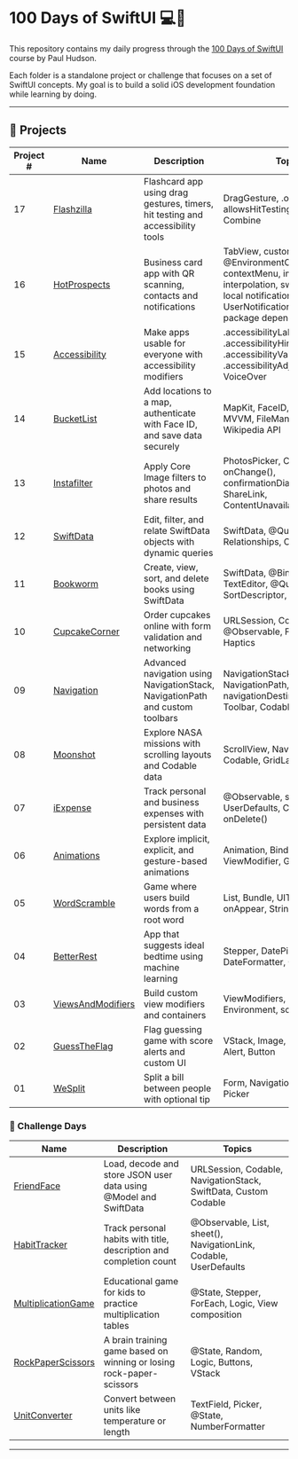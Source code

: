 # 100 Days of SwiftUI 💻🍎

This repository contains my daily progress through the [100 Days of SwiftUI](https://www.hackingwithswift.com/100/swiftui) course by Paul Hudson.

Each folder is a standalone project or challenge that focuses on a set of SwiftUI concepts. My goal is to build a solid iOS development foundation while learning by doing.

---

## 🚀 Projects

| Project # | Name        | Description                               | Topics                         |
|-----------|-------------|-------------------------------------------|--------------------------------|
| 17        | [Flashzilla](./Project17-Flashzilla) | Flashcard app using drag gestures, timers, hit testing and accessibility tools | DragGesture, .offset(), Timer, allowsHitTesting(), VoiceOver, Combine |
| 16        | [HotProspects](./Project16-HotProspects) | Business card app with QR scanning, contacts and notifications | TabView, custom @EnvironmentObject, Result, contextMenu, image interpolation, swipeActions, local notifications, UserNotifications, Swift package dependencies |
| 15        | [Accessibility](./Project15-Accessibility) | Make apps usable for everyone with accessibility modifiers | .accessibilityLabel(), .accessibilityHint(), .accessibilityValue(), .accessibilityAdjustableAction(), VoiceOver |
| 14        | [BucketList](./Project14-BucketList) | Add locations to a map, authenticate with Face ID, and save data securely | MapKit, FaceID, Comparable, MVVM, FileManager, Network, Wikipedia API |
| 13        | [Instafilter](./Project13-Instafilter) | Apply Core Image filters to photos and share results | PhotosPicker, CoreImage, onChange(), confirmationDialog(), ShareLink, ContentUnavailableView |
| 12        | [SwiftData](./Project12-SwiftData) | Edit, filter, and relate SwiftData objects with dynamic queries | SwiftData, @Query, #Predicate, Relationships, CloudKit |
| 11        | [Bookworm](./Project11-Bookworm) | Create, view, sort, and delete books using SwiftData | SwiftData, @Binding, TextEditor, @Query, SortDescriptor, Alert |
| 10        | [CupcakeCorner](./Project10-CupcakeCorner) | Order cupcakes online with form validation and networking | URLSession, Codable, @Observable, Form, disabled(), Haptics |
| 09        | [Navigation](./Project09-Navigation) | Advanced navigation using NavigationStack, NavigationPath and custom toolbars | NavigationStack, NavigationPath, navigationDestination(), Toolbar, Codable |
| 08        | [Moonshot](./Project08-Moonshot) | Explore NASA missions with scrolling layouts and Codable data | ScrollView, NavigationLink, Codable, GridLayout, Generics |
| 07        | [iExpense](./Project07-iExpense) | Track personal and business expenses with persistent data | @Observable, sheet(), UserDefaults, Codable, onDelete() |
| 06        | [Animations](./Project06-Animations) | Explore implicit, explicit, and gesture-based animations | Animation, Binding, Transition, ViewModifier, Gesture |
| 05        | [WordScramble](./Project05-WordScramble) | Game where users build words from a root word | List, Bundle, UITextChecker, onAppear, String |
| 04        | [BetterRest](./Project04-BetterRest) | App that suggests ideal bedtime using machine learning | Stepper, DatePicker, DateFormatter, Create ML |
| 03        | [ViewsAndModifiers](./Project03-ViewsAndModifiers) | Build custom view modifiers and containers | ViewModifiers, Composition, Environment, some View |
| 02        | [GuessTheFlag](./Project02-GuessTheFlag) | Flag guessing game with score alerts and custom UI | VStack, Image, LinearGradient, Alert, Button |
| 01        | [WeSplit](./Project01-WeSplit) | Split a bill between people with optional tip | Form, NavigationStack, @State, Picker |


### 🧪 Challenge Days

| Name        | Description                               | Topics                         |
|-------------|-------------------------------------------|--------------------------------|
| [FriendFace](./Challenge05-FriendFace) | Load, decode and store JSON user data using @Model and SwiftData | URLSession, Codable, NavigationStack, SwiftData, Custom Codable |
| [HabitTracker](./Challenge04-HabitTracker) | Track personal habits with title, description and completion count | @Observable, List, sheet(), NavigationLink, Codable, UserDefaults |
| [MultiplicationGame](./Challenge03-MultiplicationGame) | Educational game for kids to practice multiplication tables | @State, Stepper, ForEach, Logic, View composition |
| [RockPaperScissors](./Challenge02-RockPaperScissors) | A brain training game based on winning or losing rock-paper-scissors | @State, Random, Logic, Buttons, VStack |
| [UnitConverter](./Challenge01-UnitConverter) | Convert between units like temperature or length | TextField, Picker, @State, NumberFormatter |

---
